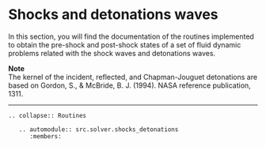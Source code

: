 # Shocks and detonations waves

In this section, you will find the documentation of the routines implemented to obtain the pre-shock and post-shock states of a set of fluid dynamic problems related with the shock waves and detonations waves.

<div class="note">
<b>Note</b><br>The kernel of the incident, reflected, and Chapman-Jouguet detonations are based on Gordon, S., & McBride, B. J. (1994). NASA reference publication, 1311.
</div>

***

```{eval-rst}
.. collapse:: Routines

   .. automodule:: src.solver.shocks_detonations
      :members:
```